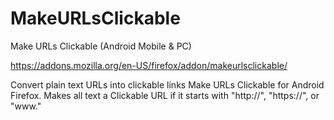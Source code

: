 # MakeURLsClickable
Make URLs Clickable (Android Mobile &amp; PC)






https://addons.mozilla.org/en-US/firefox/addon/makeurlsclickable/



Convert plain text URLs into clickable links
Make URLs Clickable for Android Firefox. Makes all text a Clickable URL if it starts with "http://", "https://", or "www."
